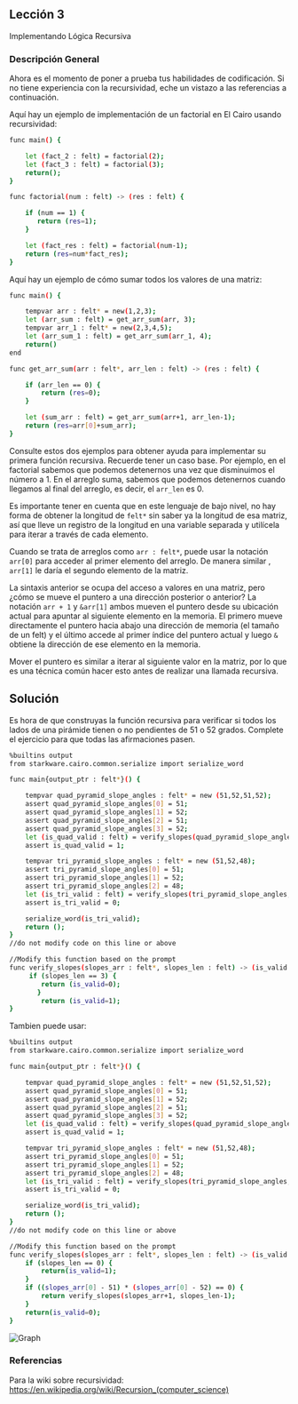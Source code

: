 ## Lección 3

Implementando Lógica Recursiva

### Descripción General

Ahora es el momento de poner a prueba tus habilidades de codificación. Si no tiene experiencia con la recursividad, eche un vistazo a las referencias a continuación.

Aquí hay un ejemplo de implementación de un factorial en El Cairo usando recursividad:

```bash
func main() {

    let (fact_2 : felt) = factorial(2);
    let (fact_3 : felt) = factorial(3);
    return();
}

func factorial(num : felt) -> (res : felt) {

    if (num == 1) {
       return (res=1);
    }

    let (fact_res : felt) = factorial(num-1);
    return (res=num*fact_res);
}
```

Aquí hay un ejemplo de cómo sumar todos los valores de una matriz:

```bash
func main() {

    tempvar arr : felt* = new(1,2,3);
    let (arr_sum : felt) = get_arr_sum(arr, 3);
    tempvar arr_1 : felt* = new(2,3,4,5);
    let (arr_sum_1 : felt) = get_arr_sum(arr_1, 4);
    return()
end

func get_arr_sum(arr : felt*, arr_len : felt) -> (res : felt) {

    if (arr_len == 0) {
        return (res=0);
    }

    let (sum_arr : felt) = get_arr_sum(arr+1, arr_len-1);
    return (res=arr[0]+sum_arr);
}
```

Consulte estos dos ejemplos para obtener ayuda para implementar su primera función recursiva. Recuerde tener un caso base. Por ejemplo, en el factorial sabemos que podemos detenernos una vez que disminuimos el número a 1. En el arreglo suma, sabemos que podemos detenernos cuando llegamos al final del arreglo, es decir, el `arr_len` es 0.

Es importante tener en cuenta que en este lenguaje de bajo nivel, no hay forma de obtener la longitud de `felt*` sin saber ya la longitud de esa matriz, así que lleve un registro de la longitud en una variable separada y utilícela para iterar a través de cada elemento. 

Cuando se trata de arreglos como `arr : felt*`, puede usar la notación `arr[0]` para acceder al primer elemento del arreglo. De manera similar , `arr[1]` le daría el segundo elemento de la matriz.

La sintaxis anterior se ocupa del acceso a valores en una matriz, pero ¿cómo se mueve el puntero a una dirección posterior o anterior? La notación `arr + 1` y `&arr[1]` ambos mueven el puntero desde su ubicación actual para apuntar al siguiente elemento en la memoria. El primero mueve directamente el puntero hacia abajo una dirección de memoria (el tamaño de un felt) y el último accede al primer índice del puntero actual y luego `&` obtiene la dirección de ese elemento en la memoria.

Mover el puntero es similar a iterar al siguiente valor en la matriz, por lo que es una técnica común hacer esto antes de realizar una llamada recursiva.

## Solución

Es hora de que construyas la función recursiva para verificar si todos los lados de una pirámide tienen o no pendientes de 51 o 52 grados. Complete el ejercicio para que todas las afirmaciones pasen.

```bash
%builtins output
from starkware.cairo.common.serialize import serialize_word

func main{output_ptr : felt*}() {

    tempvar quad_pyramid_slope_angles : felt* = new (51,52,51,52);
    assert quad_pyramid_slope_angles[0] = 51;
    assert quad_pyramid_slope_angles[1] = 52;
    assert quad_pyramid_slope_angles[2] = 51;
    assert quad_pyramid_slope_angles[3] = 52;
    let (is_quad_valid : felt) = verify_slopes(quad_pyramid_slope_angles, 4);
    assert is_quad_valid = 1;

    tempvar tri_pyramid_slope_angles : felt* = new (51,52,48);
    assert tri_pyramid_slope_angles[0] = 51;
    assert tri_pyramid_slope_angles[1] = 52;
    assert tri_pyramid_slope_angles[2] = 48;
    let (is_tri_valid : felt) = verify_slopes(tri_pyramid_slope_angles, 3);
    assert is_tri_valid = 0;

    serialize_word(is_tri_valid);
    return ();
}
//do not modify code on this line or above

//Modify this function based on the prompt
func verify_slopes(slopes_arr : felt*, slopes_len : felt) -> (is_valid : felt){
     if (slopes_len == 3) {
        return (is_valid=0);
       }
        return (is_valid=1);
}
```

Tambien puede usar:

```bash
%builtins output
from starkware.cairo.common.serialize import serialize_word

func main{output_ptr : felt*}() {

    tempvar quad_pyramid_slope_angles : felt* = new (51,52,51,52);
    assert quad_pyramid_slope_angles[0] = 51;
    assert quad_pyramid_slope_angles[1] = 52;
    assert quad_pyramid_slope_angles[2] = 51;
    assert quad_pyramid_slope_angles[3] = 52;
    let (is_quad_valid : felt) = verify_slopes(quad_pyramid_slope_angles, 4);
    assert is_quad_valid = 1;

    tempvar tri_pyramid_slope_angles : felt* = new (51,52,48);
    assert tri_pyramid_slope_angles[0] = 51;
    assert tri_pyramid_slope_angles[1] = 52;
    assert tri_pyramid_slope_angles[2] = 48;
    let (is_tri_valid : felt) = verify_slopes(tri_pyramid_slope_angles, 3);
    assert is_tri_valid = 0;

    serialize_word(is_tri_valid);
    return ();
}
//do not modify code on this line or above

//Modify this function based on the prompt
func verify_slopes(slopes_arr : felt*, slopes_len : felt) -> (is_valid : felt) {
    if (slopes_len == 0) {
        return(is_valid=1);
    }
    if ((slopes_arr[0] - 51) * (slopes_arr[0] - 52) == 0) {
        return verify_slopes(slopes_arr+1, slopes_len-1);
    }
    return(is_valid=0);
}
```
![Graph](lesson3-1.png)

### Referencias

Para la wiki sobre recursividad: https://en.wikipedia.org/wiki/Recursion_(computer_science) 
